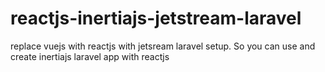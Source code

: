# reactjs-inertiajs-jetstream-laravel
replace vuejs with reactjs with jetsream laravel setup. So you can use and create inertiajs laravel app with reactjs
